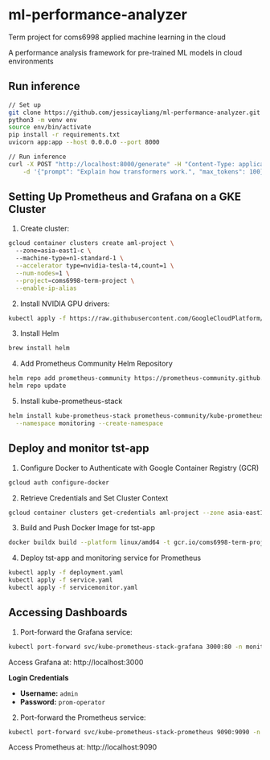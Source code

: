 # ml-performance-analyzer

Term project for coms6998 applied machine learning in the cloud

A performance analysis framework for pre-trained ML models in cloud environments

## Run inference

```bash
// Set up
git clone https://github.com/jessicayliang/ml-performance-analyzer.git
python3 -m venv env
source env/bin/activate
pip install -r requirements.txt
uvicorn app:app --host 0.0.0.0 --port 8000

// Run inference
curl -X POST "http://localhost:8000/generate" -H "Content-Type: application/json" \
    -d '{"prompt": "Explain how transformers work.", "max_tokens": 100}'
```

## Setting Up Prometheus and Grafana on a GKE Cluster

1. Create cluster:
``` bash
gcloud container clusters create aml-project \                                                           
  --zone=asia-east1-c \                                                                                          
  --machine-type=n1-standard-1 \
  --accelerator type=nvidia-tesla-t4,count=1 \
  --num-nodes=1 \
  --project=coms6998-term-project \
  --enable-ip-alias
```

2. Install NVIDIA GPU drivers:
```bash
kubectl apply -f https://raw.githubusercontent.com/GoogleCloudPlatform/container-engine-accelerators/master/nvidia-driver-installer/cos/daemonset-preloaded.yaml
```

3. Install Helm

```bash
brew install helm
```
4. Add Prometheus Community Helm Repository

```bash
helm repo add prometheus-community https://prometheus-community.github.io/helm-charts
helm repo update
```

5. Install kube-prometheus-stack

```bash
helm install kube-prometheus-stack prometheus-community/kube-prometheus-stack \
  --namespace monitoring --create-namespace
```

## Deploy and monitor tst-app

1. Configure Docker to Authenticate with Google Container Registry (GCR)

```bash
gcloud auth configure-docker
```

2. Retrieve Credentials and Set Cluster Context

```bash
gcloud container clusters get-credentials aml-project --zone asia-east1-c --project coms6998-term-project
```

3. Build and Push Docker Image for tst-app

```bash
docker buildx build --platform linux/amd64 -t gcr.io/coms6998-term-project/tst-app:latest --push .
```

4. Deploy tst-app and monitoring service for Prometheus
```bash
kubectl apply -f deployment.yaml
kubectl apply -f service.yaml
kubectl apply -f servicemonitor.yaml

```

## Accessing Dashboards

1. Port-forward the Grafana service:

``` bash
kubectl port-forward svc/kube-prometheus-stack-grafana 3000:80 -n monitoring
```
Access Grafana at: http://localhost:3000

**Login Credentials**

- **Username:** `admin`  
- **Password:** `prom-operator`


2. Port-forward the Prometheus service:
``` bash
kubectl port-forward svc/kube-prometheus-stack-prometheus 9090:9090 -n monitoring
```
Access Prometheus at: http://localhost:9090